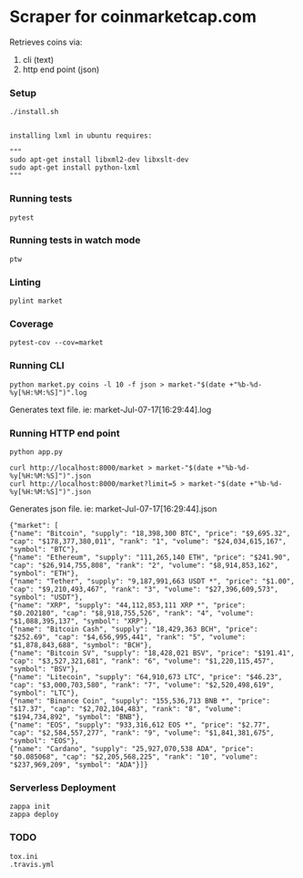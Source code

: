 Scraper for coinmarketcap.com
=============================
Retrieves coins via:
1. cli (text)
2. http end point (json)


### Setup

	./install.sh


	installing lxml in ubuntu requires:

	"""
	sudo apt-get install libxml2-dev libxslt-dev
	sudo apt-get install python-lxml
	"""

### Running tests

```
pytest
```

### Running tests in watch mode

```
ptw
```

### Linting

```
pylint market
```

### Coverage

```
pytest-cov --cov=market
```


### Running CLI

```
python market.py coins -l 10 -f json > market-"$(date +"%b-%d-%y[%H:%M:%S]")".log
```

Generates text file. ie: market-Jul-07-17[16:29:44].log


### Running HTTP end point

```
python app.py

curl http://localhost:8000/market > market-"$(date +"%b-%d-%y[%H:%M:%S]")".json
curl http://localhost:8000/market?limit=5 > market-"$(date +"%b-%d-%y[%H:%M:%S]")".json
```

Generates json file. ie: market-Jul-07-17[16:29:44].json

```
{"market": [
{"name": "Bitcoin", "supply": "18,398,300 BTC", "price": "$9,695.32", "cap": "$178,377,380,011", "rank": "1", "volume": "$24,034,615,167", "symbol": "BTC"},
{"name": "Ethereum", "supply": "111,265,140 ETH", "price": "$241.90", "cap": "$26,914,755,808", "rank": "2", "volume": "$8,914,853,162", "symbol": "ETH"},
{"name": "Tether", "supply": "9,187,991,663 USDT *", "price": "$1.00", "cap": "$9,210,493,467", "rank": "3", "volume": "$27,396,609,573", "symbol": "USDT"},
{"name": "XRP", "supply": "44,112,853,111 XRP *", "price": "$0.202180", "cap": "$8,918,755,526", "rank": "4", "volume": "$1,088,395,137", "symbol": "XRP"},
{"name": "Bitcoin Cash", "supply": "18,429,363 BCH", "price": "$252.69", "cap": "$4,656,995,441", "rank": "5", "volume": "$1,878,843,688", "symbol": "BCH"},
{"name": "Bitcoin SV", "supply": "18,428,021 BSV", "price": "$191.41", "cap": "$3,527,321,681", "rank": "6", "volume": "$1,220,115,457", "symbol": "BSV"},
{"name": "Litecoin", "supply": "64,910,673 LTC", "price": "$46.23", "cap": "$3,000,703,580", "rank": "7", "volume": "$2,520,498,619", "symbol": "LTC"},
{"name": "Binance Coin", "supply": "155,536,713 BNB *", "price": "$17.37", "cap": "$2,702,104,483", "rank": "8", "volume": "$194,734,892", "symbol": "BNB"},
{"name": "EOS", "supply": "933,316,612 EOS *", "price": "$2.77", "cap": "$2,584,557,277", "rank": "9", "volume": "$1,841,381,675", "symbol": "EOS"},
{"name": "Cardano", "supply": "25,927,070,538 ADA", "price": "$0.085068", "cap": "$2,205,568,225", "rank": "10", "volume": "$237,969,209", "symbol": "ADA"}]}
```


### Serverless Deployment

```
zappa init
zappa deploy
```

### TODO

```
tox.ini
.travis.yml
```
